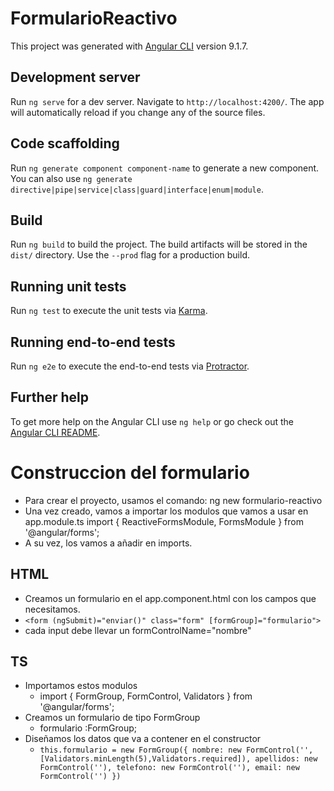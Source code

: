 # FormularioReactivo

This project was generated with [Angular CLI](https://github.com/angular/angular-cli) version 9.1.7.

## Development server

Run `ng serve` for a dev server. Navigate to `http://localhost:4200/`. The app will automatically reload if you change any of the source files.

## Code scaffolding

Run `ng generate component component-name` to generate a new component. You can also use `ng generate directive|pipe|service|class|guard|interface|enum|module`.

## Build

Run `ng build` to build the project. The build artifacts will be stored in the `dist/` directory. Use the `--prod` flag for a production build.

## Running unit tests

Run `ng test` to execute the unit tests via [Karma](https://karma-runner.github.io).

## Running end-to-end tests

Run `ng e2e` to execute the end-to-end tests via [Protractor](http://www.protractortest.org/).

## Further help

To get more help on the Angular CLI use `ng help` or go check out the [Angular CLI README](https://github.com/angular/angular-cli/blob/master/README.md).

# Construccion del formulario

- Para crear el proyecto, usamos el comando:
  ng new formulario-reactivo
- Una vez creado, vamos a importar los modulos que vamos a usar en app.module.ts
  import { ReactiveFormsModule, FormsModule } from '@angular/forms';
- A su vez, los vamos a añadir en imports.

## HTML

- Creamos un formulario en el app.component.html con los campos que necesitamos.
- `<form (ngSubmit)="enviar()" class="form" [formGroup]="formulario">`
- cada input debe llevar un formControlName="nombre"

## TS

- Importamos estos modulos
  - import { FormGroup, FormControl, Validators } from '@angular/forms';
- Creamos un formulario de tipo FormGroup
  - formulario :FormGroup;
- Diseñamos los datos que va a contener en el constructor
  - `this.formulario = new FormGroup({ nombre: new FormControl('', [Validators.minLength(5),Validators.required]), apellidos: new FormControl(''), telefono: new FormControl(''), email: new FormControl('') })`
